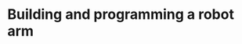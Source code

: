 # Building and programming a robot arm


<img scr=https://github.com/jgell/lab-journal.md/blob/master/ros%20lab%20screenshot%201.jpeg />
